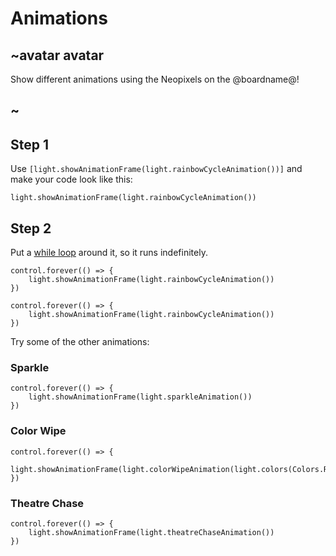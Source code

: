 # Animations

## ~avatar avatar

Show different animations using the Neopixels on the @boardname@!

## ~

## Step 1

Use ``[light.showAnimationFrame(light.rainbowCycleAnimation())]`` and make your code look like this:

```blocks
light.showAnimationFrame(light.rainbowCycleAnimation())
```

## Step 2

Put a [while loop](/blocks/loops/while) around it, so it runs indefinitely. 

```blocks
control.forever(() => {
    light.showAnimationFrame(light.rainbowCycleAnimation())
})
```

```sim
control.forever(() => {
    light.showAnimationFrame(light.rainbowCycleAnimation())
})
```

Try some of the other animations: 

### Sparkle

```blocks
control.forever(() => {
    light.showAnimationFrame(light.sparkleAnimation())
})
```

### Color Wipe

```blocks
control.forever(() => {
    light.showAnimationFrame(light.colorWipeAnimation(light.colors(Colors.Red)))
})
```

### Theatre Chase

```blocks
control.forever(() => {
    light.showAnimationFrame(light.theatreChaseAnimation())
})
```
